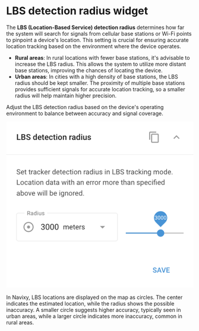 # LBS detection radius widget

The **LBS (Location-Based Service) detection radius** determines how far the system will search for signals from cellular base stations or Wi-Fi points to pinpoint a device's location. This setting is crucial for ensuring accurate location tracking based on the environment where the device operates.

- **Rural areas**: In rural locations with fewer base stations, it's advisable to increase the LBS radius. This allows the system to utilize more distant base stations, improving the chances of locating the device.
- **Urban areas**: In cities with a high density of base stations, the LBS radius should be kept smaller. The proximity of multiple base stations provides sufficient signals for accurate location tracking, so a smaller radius will help maintain higher precision.

Adjust the LBS detection radius based on the device's operating environment to balance between accuracy and signal coverage.

![image-20240815-180931.png](attachments/image-20240815-180931.png)

In Navixy, LBS locations are displayed on the map as circles. The center indicates the estimated location, while the radius shows the possible inaccuracy. A smaller circle suggests higher accuracy, typically seen in urban areas, while a larger circle indicates more inaccuracy, common in rural areas.